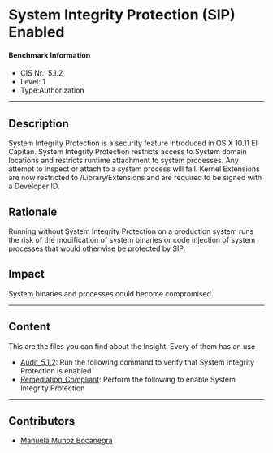 # System Integrity Protection (SIP) Enabled
#### Benchmark Information
- CIS Nr.: 5.1.2
- Level: 1
- Type:Authorization
------------------------
## Description

System Integrity Protection is a security feature introduced in OS X 10.11 El Capitan. System Integrity Protection restricts access to System domain locations and restricts runtime attachment to system processes. Any attempt to inspect or attach to a system process will fail. Kernel Extensions are now restricted to /Library/Extensions and are required to be signed with a Developer ID.

## Rationale

Running without System Integrity Protection on a production system runs the risk of the modification of system binaries or code injection of system processes that would otherwise be protected by SIP.

## Impact

System binaries and processes could become compromised.

---
## Content
This are the files you can find about the Insight. Every of them has an use 
* [Audit_5.1.2](https://github.com/apfelwerk/JamfProtectInsights/blob/48b1b7a34cdea322c0f2bb4111683c20ab0eda5d/AuthorizationType/CIS_5.1.2_System%20Integrity%20Protection%20Enabled/Audit_5.1.2.sh): Run the following command to verify that System Integrity Protection is enabled   
* [Remediation_Compliant](https://github.com/apfelwerk/JamfProtectInsights/blob/48b1b7a34cdea322c0f2bb4111683c20ab0eda5d/AuthorizationType/CIS_5.1.2_System%20Integrity%20Protection%20Enabled/Remediation_Complaint.sh): Perform the following to enable System Integrity Protection
------------------------------------------------------------------------------------------------------------------------------------------------------------------------------------------------------------------------------------------------------------------------------------------------------------------------------
## Contributors
* [Manuela Munoz Bocanegra](https://github.com/manuelamunoz)


